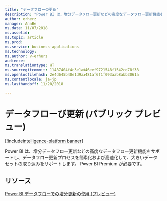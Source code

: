 ```yaml
---
title: "データフローの更新"
description: "Power BI は、増分データフロー更新などの高度なデータフロー更新機能をサポートし、データフロー更新プロセスを簡素化および高速化して、大きいデータ セットの取り込みをサポートします。 Power BI Premium が必要です。"
author: erherz
manager: AnnBe
ms.date: 11/07/2018
ms.assetid: 
ms.topic: article
ms.prod: 
ms.service: business-applications
ms.technology: 
ms.author: v-erherz
audience: 
ms.translationtype: HT
ms.sourcegitcommit: 11487404f4c3e1a046eef9721548f1542cd78f38
ms.openlocfilehash: 2e4d645b40e1d9aa481af6f1f093aab8abb3061a
ms.contentlocale: ja-jp
ms.lasthandoff: 11/20/2018

---
```

# <a name="dataflow-refresh-public-preview"></a>データフローび更新 (パブリック プレビュー)

[!include[intelligence-platform banner](../../includes/intelligence-platform.md)]



Power BI は、増分データフロー更新などの高度なデータフロー更新機能をサポートし、データフロー更新プロセスを簡素化および高速化して、大きいデータ セットの取り込みをサポートします。 Power BI Premium が必要です。

## <a name="resources"></a>リソース
[Power BI データフローでの増分更新の使用 (プレビュー)](https://docs.microsoft.com/en-us/power-bi/service-dataflows-incremental-refresh)

